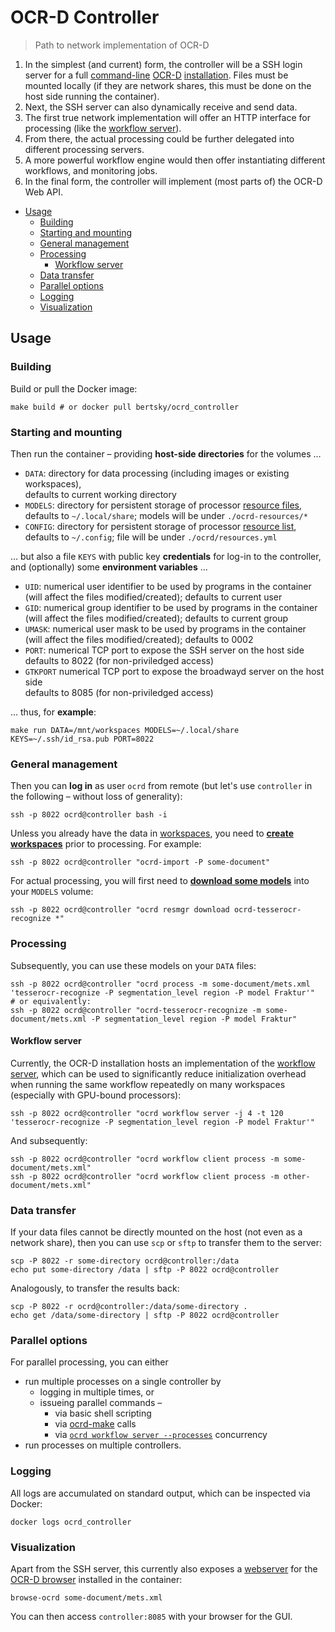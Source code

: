 # OCR-D Controller

> Path to network implementation of OCR-D

1. In the simplest (and current) form, the controller will be a SSH login server for a full [command-line](https://ocr-d.de/en/spec/cli) [OCR-D](https://ocr-d.de) [installation](https://github.com/OCR-D/ocrd_all). 
   Files must be mounted locally (if they are network shares, this must be done on the host side running the container).
2. Next, the SSH server can also dynamically receive and send data.
3. The first true network implementation will offer an HTTP interface for processing (like the [workflow server](https://github.com/OCR-D/core/pull/652)).
4. From there, the actual processing could be further delegated into different processing servers.
5. A more powerful workflow engine would then offer instantiating different workflows, and monitoring jobs.
6. In the final form, the controller will implement (most parts of) the OCR-D Web API.

 * [Usage](#usage)
   * [Building](#building)
   * [Starting and mounting](#starting-and-mounting)
   * [General management](#general-management)
   * [Processing](#processing)
     * [Workflow server](#workflow-server)
   * [Data transfer](#data-transfer)
   * [Parallel options](#parallel-options)
   * [Logging](#logging)
   * [Visualization](#visualization)


## Usage

### Building

Build or pull the Docker image:

    make build # or docker pull bertsky/ocrd_controller

### Starting and mounting

Then run the container – providing **host-side directories** for the volumes …

 * `DATA`: directory for data processing (including images or existing workspaces),  
   defaults to current working directory
 * `MODELS`: directory for persistent storage of processor [resource files](https://ocr-d.de/en/models),  
   defaults to `~/.local/share`; models will be under `./ocrd-resources/*`
 * `CONFIG`: directory for persistent storage of processor [resource list](https://ocr-d.de/en/models),  
   defaults to `~/.config`; file will be under `./ocrd/resources.yml`

… but also a file `KEYS` with public key **credentials** for log-in to the controller, and (optionally) some **environment variables** …

 * `UID`: numerical user identifier to be used by programs in the container  
    (will affect the files modified/created); defaults to current user
 * `GID`: numerical group identifier to be used by programs in the container  
    (will affect the files modified/created); defaults to current group
 * `UMASK`: numerical user mask to be used by programs in the container  
    (will affect the files modified/created); defaults to 0002
 * `PORT`: numerical TCP port to expose the SSH server on the host side  
    defaults to 8022 (for non-priviledged access)
 * `GTKPORT` numerical TCP port to expose the broadwayd server on the host side  
    defaults to 8085 (for non-priviledged access)

… thus, for **example**:

    make run DATA=/mnt/workspaces MODELS=~/.local/share KEYS=~/.ssh/id_rsa.pub PORT=8022

### General management

Then you can **log in** as user `ocrd` from remote (but let's use `controller` in the following – 
without loss of generality):

    ssh -p 8022 ocrd@controller bash -i

Unless you already have the data in [workspaces](https://ocr-d.de/en/spec/glossary#workspace), 
you need to [**create workspaces**](https://ocr-d.de/en/user_guide#preparing-a-workspace) prior to processing.
For example:

    ssh -p 8022 ocrd@controller "ocrd-import -P some-document"

For actual processing, you will first need to [**download some models**](https://ocr-d.de/en/models)
into your `MODELS` volume:

    ssh -p 8022 ocrd@controller "ocrd resmgr download ocrd-tesserocr-recognize *"

### Processing

Subsequently, you can use these models on your `DATA` files:

    ssh -p 8022 ocrd@controller "ocrd process -m some-document/mets.xml 'tesserocr-recognize -P segmentation_level region -P model Fraktur'"
    # or equivalently:
    ssh -p 8022 ocrd@controller "ocrd-tesserocr-recognize -m some-document/mets.xml -P segmentation_level region -P model Fraktur"

#### Workflow server

Currently, the OCR-D installation hosts an implementation of the [workflow server](https://github.com/OCR-D/core/pull/652), which can be used to significantly reduce initialization overhead when running the same workflow repeatedly on many workspaces (especially with GPU-bound processors):

    ssh -p 8022 ocrd@controller "ocrd workflow server -j 4 -t 120 'tesserocr-recognize -P segmentation_level region -P model Fraktur'"

And subsequently:

    ssh -p 8022 ocrd@controller "ocrd workflow client process -m some-document/mets.xml"
    ssh -p 8022 ocrd@controller "ocrd workflow client process -m other-document/mets.xml"

### Data transfer

If your data files cannot be directly mounted on the host (not even as a network share), then you can use `scp` or `sftp` to transfer them to the server:

    scp -P 8022 -r some-directory ocrd@controller:/data
    echo put some-directory /data | sftp -P 8022 ocrd@controller

Analogously, to transfer the results back:

    scp -P 8022 -r ocrd@controller:/data/some-directory .
    echo get /data/some-directory | sftp -P 8022 ocrd@controller

### Parallel options

For parallel processing, you can either
- run multiple processes on a single controller by
  - logging in multiple times, or 
  - issueing parallel commands – 
    * via basic shell scripting
    * via [ocrd-make](https://bertsky.github.io/workflow-configuration) calls
    * via [`ocrd workflow server --processes`](#workflow-server) concurrency
- run processes on multiple controllers.

### Logging

All logs are accumulated on standard output, which can be inspected via Docker:

    docker logs ocrd_controller

### Visualization

Apart from the SSH server, this currently also exposes a [webserver](https://github.com/OCR-D/ocrd-website/wiki/browse-ocrd-in-Docker) for the [OCR-D browser](https://github.com/hnesk/browse-ocrd) installed in the container:

    browse-ocrd some-document/mets.xml

You can then access `controller:8085` with your browser for the GUI.

